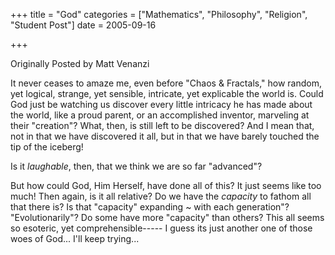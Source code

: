 +++
title = "God"
categories = ["Mathematics", "Philosophy", "Religion", "Student Post"]
date = 2005-09-16


+++


Originally Posted by Matt Venanzi
   
It never ceases to amaze me, even before &quot;Chaos &amp; Fractals,&quot; how random, yet logical, strange, yet sensible, intricate, yet explicable the world is. Could God just be watching us discover every little intricacy he has made about the world, like a proud parent, or an accomplished inventor, marveling at their &quot;creation&quot;? What, then, is still left to be discovered? And I mean that, not in that we have discovered it all, but in that we have barely touched the tip of the iceberg!
    
Is it <em>laughable</em>, then, that we think we are so far &quot;advanced&quot;?
    
But how could God, Him Herself, have done all of this?  It just seems like too much! Then again, is it all relative?  Do we have the <em>capacity</em> to fathom all that there is?  Is that &quot;capacity&quot; expanding ~ with each generation&quot;? &quot;Evolutionarily&quot;?  Do some have more &quot;capacity&quot; than others?    This all seems so esoteric, yet comprehensible-----  I guess its just another one of those woes of God...  I'll keep trying...
